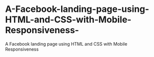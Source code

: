 # A-Facebook-landing-page-using-HTML-and-CSS-with-Mobile-Responsiveness-
A Facebook landing page using HTML and CSS with Mobile Responsiveness 
